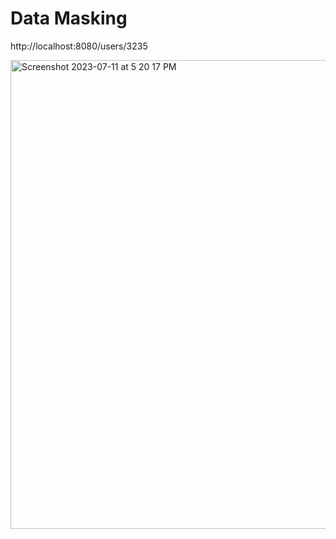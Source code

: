 # Data Masking

http://localhost:8080/users/3235

<img width="750" alt="Screenshot 2023-07-11 at 5 20 17 PM" src="https://github.com/javaHelper/spring-boot-advance-demos/assets/54174687/0bac6036-10e2-4eb3-981b-17d6220a7387">
